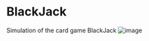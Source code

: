 # BlackJack
Simulation of the card game BlackJack
![image](https://user-images.githubusercontent.com/64483255/154343364-3718eb38-d032-4e49-8aed-7a31f231e680.png)
